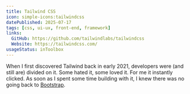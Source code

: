 ```yaml
---
title: Tailwind CSS
icon: simple-icons:tailwindcss
datePublished: 2025-07-17
tags: [css, ui-ux, front-end, framework]
links:
  GitHub: https://github.com/tailwindlabs/tailwindcss
  Website: https://tailwindcss.com/
usageStatus: inToolbox
---
```


When I first discovered Tailwind back in early 2021, developers were (and still
are) divided on it. Some hated it, some loved it. For me it instantly clicked.
As soon as I spent some time building with it, I knew there was no going back to
[Bootstrap](/tools/bootstrap/).
